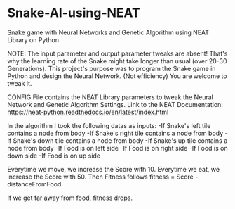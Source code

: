 # Snake-AI-using-NEAT
Snake game with Neural Networks and Genetic Algorithm using NEAT Library on Python

NOTE: The input parameter and output parameter tweaks are absent! That's why the learning rate of the Snake might take longer than usual (over 20-30 Generations). This project's purpose was to program the Snake game in Python and design the Neural Network. (Not efficiency)
You are welcome to tweak it.


CONFIG File contains the NEAT Library parameters to tweak the Neural Network and Genetic Algorithm Settings. 
Link to the NEAT Documentation: https://neat-python.readthedocs.io/en/latest/index.html

In the algorithm I took the following datas as inputs:
-If Snake's left tile contains a node from body
-If Snake's right tile contains a node from body
-If Snake's down tile contains a node from body
-If Snake's up tile contains a node from body
-If Food is on left side
-If Food is on right side
-If Food is on down side
-If Food is on up side

Everytime we move, we increase the Score with 10.
Everytime we eat, we increase the Score with 50.
Then Fitness follows fitness = Score - distanceFromFood

If we get far away from food, fitness drops.



